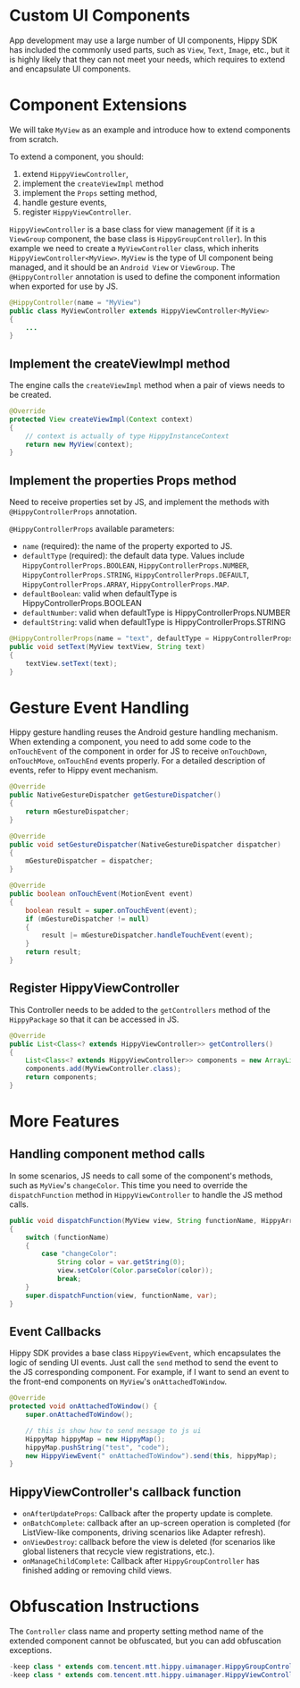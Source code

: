 # Custom UI Components

App development may use a large number of UI components, Hippy SDK has included the commonly used parts, such as `View`, `Text`, `Image`, etc., but it is highly likely that they can not meet your needs, which requires to extend and encapsulate UI components.

# Component Extensions

We will take `MyView` as an example and introduce how to extend components from scratch.

To extend a component, you should:

1. extend `HippyViewController`,
2. implement the `createViewImpl` method
3. implement the `Props` setting method,
4. handle gesture events,
5. register `HippyViewController`.

`HippyViewController` is a base class for view management (if it is a `ViewGroup` component, the base class is `HippyGroupController`).
In this example we need to create a `MyViewController` class, which inherits `HippyViewController<MyView>`. `MyView` is the type of UI component being managed, and it should be an `Android View` or `ViewGroup`. The `@HippyController` annotation is used to define the component information when exported for use by JS.

```java
@HippyController(name = "MyView")
public class MyViewController extends HippyViewController<MyView>
{
    ...
}
```

## Implement the createViewImpl method

The engine calls the `createViewImpl` method when a pair of views needs to be created.

``` java
@Override
protected View createViewImpl(Context context)
{
    // context is actually of type HippyInstanceContext
    return new MyView(context);
}
```

## Implement the properties Props method

Need to receive properties set by JS, and implement the methods with `@HippyControllerProps` annotation.

`@HippyControllerProps` available parameters:

- `name` (required): the name of the property exported to JS.
- `defaultType` (required): the default data type. Values include `HippyControllerProps.BOOLEAN`, `HippyControllerProps.NUMBER`, `HippyControllerProps.STRING`, `HippyControllerProps.DEFAULT`, `HippyControllerProps.ARRAY`, `HippyControllerProps.MAP`.
- `defaultBoolean`: valid when defaultType is HippyControllerProps.BOOLEAN
- `defaultNumber`: valid when defaultType is HippyControllerProps.NUMBER
- ``defaultString``: valid when defaultType is HippyControllerProps.STRING

```java
@HippyControllerProps(name = "text", defaultType = HippyControllerProps.STRING, defaultString = "")
public void setText(MyView textView, String text)
{
    textView.setText(text);
}
```

# Gesture Event Handling

Hippy gesture handling  reuses the Android gesture handling mechanism. When extending a component, you need to add some code to the `onTouchEvent` of the component in order for JS to receive `onTouchDown`, `onTouchMove`, `onTouchEnd` events properly. For a detailed description of events, refer to Hippy event mechanism.

``` java
@Override
public NativeGestureDispatcher getGestureDispatcher()
{
    return mGestureDispatcher;
}

@Override
public void setGestureDispatcher(NativeGestureDispatcher dispatcher)
{
    mGestureDispatcher = dispatcher;
}

@Override
public boolean onTouchEvent(MotionEvent event)
{
    boolean result = super.onTouchEvent(event);
    if (mGestureDispatcher != null)
    {
        result |= mGestureDispatcher.handleTouchEvent(event);
    }
    return result;
}
```

## Register HippyViewController

This Controller needs to be added to the `getControllers` method of the `HippyPackage` so that it can be accessed in JS.

``` java
@Override
public List<Class<? extends HippyViewController>> getControllers()
{
    List<Class<? extends HippyViewController>> components = new ArrayList<>();
    components.add(MyViewController.class);
    return components;
}
```

# More Features

## Handling component method calls

In some scenarios, JS needs to call some of the component's methods, such as `MyView`'s `changeColor`. This time you need to override the `dispatchFunction` method in `HippyViewController` to handle the JS method calls.

```java
public void dispatchFunction(MyView view, String functionName, HippyArray var)
{
    switch (functionName)
    {
        case "changeColor":
            String color = var.getString(0);
            view.setColor(Color.parseColor(color));
            break;
    }
    super.dispatchFunction(view, functionName, var);
}
```

## Event Callbacks

Hippy SDK provides a base class `HippyViewEvent`, which encapsulates the logic of sending UI events. Just call the `send` method to send the event to the JS corresponding component. For example, if I want to send an event to the front-end components on `MyView`'s `onAttachedToWindow`.

```java
@Override
protected void onAttachedToWindow() {
    super.onAttachedToWindow();

    // this is show how to send message to js ui
    HippyMap hippyMap = new HippyMap();
    hippyMap.pushString("test", "code");
    new HippyViewEvent(" onAttachedToWindow").send(this, hippyMap);
}
```

## HippyViewController's callback function

- `onAfterUpdateProps`: Callback after the property update is complete.
- `onBatchComplete`: callback after an up-screen operation is completed (for ListView-like components, driving scenarios like Adapter refresh).
- `onViewDestroy`: callback before the view is deleted (for scenarios like global listeners that recycle view registrations, etc.).
- `onManageChildComplete`: Callback after `HippyGroupController` has finished adding or removing child views.

# Obfuscation Instructions

The `Controller` class name and property setting method name of the extended component cannot be obfuscated, but you can add obfuscation exceptions.

```java
-keep class * extends com.tencent.mtt.hippy.uimanager.HippyGroupController{ public *;}
-keep class * extends com.tencent.mtt.hippy.uimanager.HippyViewController{ public *;}
```
